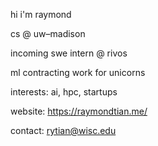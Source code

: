hi i'm raymond

cs @ uw–madison

incoming swe intern @ rivos

ml contracting work for unicorns

interests: ai, hpc, startups

website: https://raymondtian.me/

contact: rytian@wisc.edu
